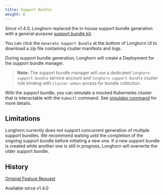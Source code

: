 ```yaml
---
title: Support Bundle
weight: 8
---
```


Since v1.4.0, Longhorn replaced the in-house support bundle generation with a general-purpose [support bundle kit](https://github.com/rancher/support-bundle-kit). 

You can click the `Generate Support Bundle` at the bottom of Longhorn UI to download a zip file containing cluster manifests and logs.

During support bundle generation, Longhorn will create a Deployment for the support bundle manager.

> **Note:** The support bundle manager will use a dedicated `longhorn-support-bundle` service account and `longhorn-support-bundle` cluster role binding with `cluster-admin` access for bundle collection.

With the support bundle, you can simulate a mocked Kubernetes cluster that is interactable with the `kubectl` command. See [simulator command](https://github.com/rancher/support-bundle-kit#simulator-command) for more details.


## Limitations

Longhorn currently does not support concurrent generation of multiple support bundles. We recommend waiting until the completion of the ongoing support bundle before initiating a new one. If a new support bundle is created while another one is still in progress, Longhorn will overwrite the older support bundle.


## History
[Original Feature Request](https://github.com/longhorn/longhorn/issues/2759)

Available since v1.4.0
